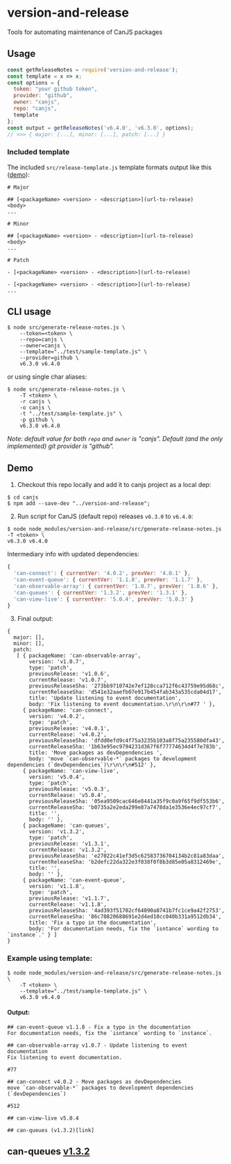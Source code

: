 # version-and-release
Tools for automating maintenance of CanJS packages

## Usage
```js
const getReleaseNotes = require('version-and-release');
const template = x => x;
const options = {
  token: "your github token",
  provider: "github",
  owner: "canjs",
  repo: "canjs",
  template
};
const output = getReleaseNotes('v6.4.0', 'v6.3.0', options);
// >>> { major: [...], minor: [...], patch: [...] }
```

### Included template
The included `src/release-template.js` template formats output like this ([demo](test/release-template-demo.md)):
```
# Major

## [<packageName> <version> - <description>](url-to-release)
<body>
...

# Minor

## [<packageName> <version> - <description>](url-to-release)
<body>
...

# Patch

- [<packageName> <version> - <description>](url-to-release)

- [<packageName> <version> - <description>](url-to-release)
...
```

## CLI usage
```
$ node src/generate-release-notes.js \
    --token=<token> \
    --repo=canjs \
    --owner=canjs \
    --template="../test/sample-template.js" \
    --provider=github \
    v6.3.0 v6.4.0
```
or using single char aliases:
```
$ node src/generate-release-notes.js \
    -T <token> \
    -r canjs \
    -o canjs \
    -t "../test/sample-template.js" \
    -p github \
    v6.3.0 v6.4.0
```
_Note: default value for both `repo` and `owner` is "canjs". Default (and the only implemented) git provider is "github"._

## Demo

1. Checkout this repo locally and add it to canjs project as a local dep:
```
$ cd canjs
$ npm add --save-dev "../version-and-release";
```

2. Run script for CanJS (default repo) releases `v6.3.0`  to `v6.4.0`:
```
$ node node_modules/version-and-release/src/generate-release-notes.js -T <token> \
v6.3.0 v6.4.0
```

Intermediary info with updated dependencies:
```js
{ 
  'can-connect': { currentVer: '4.0.2', prevVer: '4.0.1' },
  'can-event-queue': { currentVer: '1.1.8', prevVer: '1.1.7' },
  'can-observable-array': { currentVer: '1.0.7', prevVer: '1.0.6' },
  'can-queues': { currentVer: '1.3.2', prevVer: '1.3.1' },
  'can-view-live': { currentVer: '5.0.4', prevVer: '5.0.3' } 
}
```

3. Final output:
```
{ 
  major: [],
  minor: [],
  patch: 
   [ { packageName: 'can-observable-array',
       version: 'v1.0.7',
       type: 'patch',
       previousRelease: 'v1.0.6',
       currentRelease: 'v1.0.7',
       previousReleaseSha: '273bb9710742e7ef128cca712f6c43759e95d68c',
       currentReleaseSha: 'd541e32aaefb07e917b454fab343a535cda04d17',
       title: 'Update listening to event documentation',
       body: 'Fix listening to event documentation.\r\n\r\n#77 ' },
     { packageName: 'can-connect',
       version: 'v4.0.2',
       type: 'patch',
       previousRelease: 'v4.0.1',
       currentRelease: 'v4.0.2',
       previousReleaseSha: 'dfdd0efd9c4f75a3235b103a8f75a235580dfa43',
       currentReleaseSha: '1b63e95ec9794231d367f6f77774634d4f7e783b',
       title: 'Move packages as devDependencies ',
       body: 'move `can-observable-*` packages to development dependencies (`devDependencies`)\r\n\r\n#512' },
     { packageName: 'can-view-live',
       version: 'v5.0.4',
       type: 'patch',
       previousRelease: 'v5.0.3',
       currentRelease: 'v5.0.4',
       previousReleaseSha: '05ea9509cac646e8441a35f9c0a9f65f9df553b6',
       currentReleaseSha: 'b0735a2e2eda299e87a7478da1e3536e4ec97cf7',
       title: '',
       body: '' },
     { packageName: 'can-queues',
       version: 'v1.3.2',
       type: 'patch',
       previousRelease: 'v1.3.1',
       currentRelease: 'v1.3.2',
       previousReleaseSha: 'e27022c41ef3d5c62583736704134b2c81a83daa',
       currentReleaseSha: 'b2defc22da322e3f038f0f8b3d85e05a8312469e',
       title: '',
       body: '' },
     { packageName: 'can-event-queue',
       version: 'v1.1.8',
       type: 'patch',
       previousRelease: 'v1.1.7',
       currentRelease: 'v1.1.8',
       previousReleaseSha: '4ad393f51702cf64090a8741b7fc1ce9a42f2753',
       currentReleaseSha: '86c70820688691e2d4ed10cc040b331a9512db34',
       title: 'Fix a typo in the documentation',
       body: 'For documentation needs, fix the `isntance` wording to `instance`.' } ] 
}
```

### Example using template:
```
$ node node_modules/version-and-release/src/generate-release-notes.js \
    -T <token> \
    --template="../test/sample-template.js" \
    v6.3.0 v6.4.0
```

#### Output:

```
## can-event-queue v1.1.8 - Fix a typo in the documentation
For documentation needs, fix the `isntance` wording to `instance`.

## can-observable-array v1.0.7 - Update listening to event documentation
Fix listening to event documentation.

#77

## can-connect v4.0.2 - Move packages as devDependencies
move `can-observable-*` packages to development dependencies (`devDependencies`)

#512

## can-view-live v5.0.4

## can-queues (v1.3.2)[link]

```
## can-queues [v1.3.2](link)
